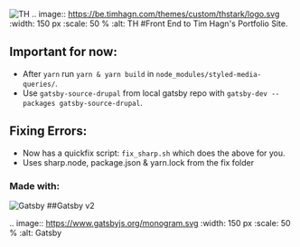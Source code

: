 ![TH](https://be.timhagn.com/themes/custom/thstark/logo.svg)
.. image:: https://be.timhagn.com/themes/custom/thstark/logo.svg
   :width: 150 px
   :scale: 50 %
   :alt: TH
#Front End to Tim Hagn's Portfolio Site.

## Important for now:

* After `yarn` run `yarn & yarn build` in `node_modules/styled-media-queries/`.
* Use `gatsby-source-drupal` from local gatsby repo with `gatsby-dev --packages gatsby-source-drupal`.

## Fixing Errors:

* Now has a quickfix script: `fix_sharp.sh` which does the above for you.
* Uses sharp.node, package.json & yarn.lock from the fix folder  


### Made with:

![Gatsby](https://www.gatsbyjs.org/monogram.svg)
##Gatsby v2

.. image:: https://www.gatsbyjs.org/monogram.svg
   :width: 150 px
   :scale: 50 %
   :alt: Gatsby

